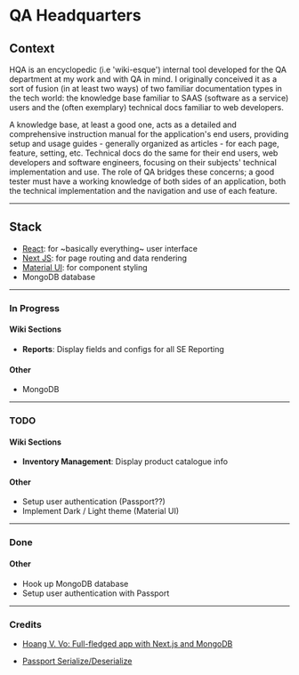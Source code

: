 # QA Headquarters
 
## Context

HQA is an encyclopedic (i.e 'wiki-esque') internal tool developed for the QA department at my work and with QA in mind. I originally conceived it as a sort of fusion (in at least two ways) of two familiar documentation types in the tech world: the knowledge base familiar to SAAS (software as a service) users and the (often exemplary) technical docs familiar to
web developers.

A knowledge base, at least a good one, acts as a detailed and comprehensive instruction manual for the application's end users, providing setup and usage guides - generally organized as articles - for each page, feature, setting, etc.
Technical docs do the same for their end users, web developers and software engineers, focusing on their subjects' technical implementation and use. The role of QA bridges these concerns; a good tester must have a working knowledge of both sides of an application, both the technical implementation and the navigation and use of each feature.

---

## Stack 
- [React](https://reactjs.org/): for ~basically everything~ user interface
- [Next JS](https://nextjs.org/): for page routing and data rendering
- [Material UI](https://material-ui.com/): for component styling
- MongoDB database

---
### In Progress

#### Wiki Sections
- **Reports**: Display fields and configs for all SE Reporting

#### Other
- MongoDB 

---
### TODO
#### Wiki Sections
- **Inventory Management**: Display product catalogue info

#### Other
- Setup user authentication (Passport??)
- Implement Dark / Light theme (Material UI) 

---
### Done
#### Other
- Hook up MongoDB database
- Setup user authentication with Passport

---
### Credits

- [Hoang V. Vo: Full-fledged app with Next.js and MongoDB](https://hoangvvo.com/blog/full-fledged-app-with-next-js-and-mongodb-part-1/)

- [Passport Serialize/Deserialize](https://stackoverflow.com/questions/27637609/understanding-passport-serialize-deserialize)